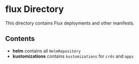# flux Directory

This directory contains Flux deployments and other manifests.

## Contents

- **helm** contains all `HelmRepository`
- **kustomizations** contains `kustomizations` for `crds` and `apps`
